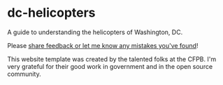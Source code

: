 # dc-helicopters
A guide to understanding the helicopters of Washington, DC.  

Please [share feedback or let me know any mistakes you've found](https://github.com/gbinal/dc-helicopters/issues)!  


This website template was created by the talented folks at the CFPB.  I'm very grateful for their good work in government and in the open source community.
